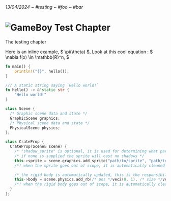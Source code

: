 <div class="page-head">
    <i>13/04/2024 ~ #testing ~ #foo ~ #bar</i>
    <h1><img src="../assets/images/gameboy.png" title="GameBoy"> Test Chapter</h1>
    <p>The testing <span class="yellow">chapter</span></p>
</div>

Here is an inline example, $ \pi(\theta) $,
Look at this cool equation : $ \nabla f(x) \in \mathbb{R}^n, $

```rs
fn main() {
    println!("{}", hello());
}

/// A static string saying `Hello world!`
fn hello() -> &'static str {
    "Hello world!"
}
```

```cpp
class Scene {
  /* Graphic scene data and state */ 
  GraphicScene graphics;
  /* Physical scene data and state */ 
  PhysicalScene physics;
};

class CrateProp {
  CrateProp(Scene& scene) {
    /* "shadow_sprite" is optional, it is used for determining what part of the sprite casts shadows */
    /* if none is supplied the sprite will cast no shadows */
    this->sprite = scene.graphics.add_sprite("path/to/sprite", "path/to/shadow_sprite");
    /*! when the sprite goes out of scope, it is automatically cleaned up */

    /* the rigid body is automatically updated, this is the responsibility of the PhysicalScene */ 
    this->body = scene.physics.add_rb(/* pos */vec2(0, 1), /* size */vec2(1, 1));
    /*! when the rigid body goes out of scope, it is automatically cleaned up */
  }
};
```
